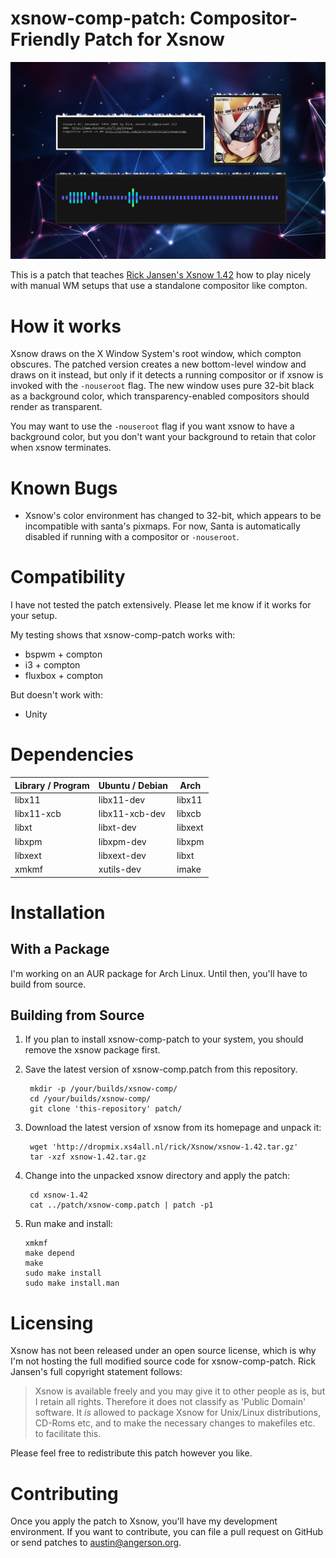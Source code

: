 xsnow-comp-patch: Compositor-Friendly Patch for Xsnow
=====================================================

![the patch in action](screenshot.png)

This is a patch that teaches [Rick Jansen's Xsnow 1.42][xsnow] how to play
nicely with manual WM setups that use a standalone compositor like compton.

[xsnow]:http://dropmix.xs4all.nl/rick/Xsnow/


How it works
============

Xsnow draws on the X Window System's root window, which compton obscures.  The
patched version creates a new bottom-level window and draws on it instead, but
only if it detects a running compositor or if xsnow is invoked with the
`-nouseroot` flag. The new window uses pure 32-bit black as a background color,
which transparency-enabled compositors should render as transparent.

You may want to use the `-nouseroot` flag if you want xsnow to have
a background color, but you don't want your background to retain that color
when xsnow terminates.


Known Bugs
==========

- Xsnow's color environment has changed to 32-bit, which appears to be
incompatible with santa's pixmaps. For now, Santa is automatically disabled
if running with a compositor or `-nouseroot`.


Compatibility
=============

I have not tested the patch extensively. Please let me know if it works for
your setup.

My testing shows that xsnow-comp-patch works with:

- bspwm + compton
- i3 + compton
- fluxbox + compton

But doesn't work with:

- Unity


Dependencies
============

Library / Program | Ubuntu / Debian |  Arch
----------------- | --------------- | -------
     libx11       |   libx11-dev    | libx11
   libx11-xcb     | libx11-xcb-dev  | libxcb
     libxt        |    libxt-dev    | libxext
     libxpm       |   libxpm-dev    | libxpm
     libxext      |   libxext-dev   |  libxt
      xmkmf       |   xutils-dev    |  imake


Installation
============

With a Package
--------------

I'm working on an AUR package for Arch Linux. Until then, you'll have to build
from source.

Building from Source
--------------------

1. If you plan to install xsnow-comp-patch to your system, you should remove the
   xsnow package first.

2. Save the latest version of xsnow-comp.patch from this repository.

        mkdir -p /your/builds/xsnow-comp/
        cd /your/builds/xsnow-comp/
        git clone 'this-repository' patch/

3. Download the latest version of xsnow from its homepage and unpack it:

        wget 'http://dropmix.xs4all.nl/rick/Xsnow/xsnow-1.42.tar.gz'
        tar -xzf xsnow-1.42.tar.gz

4. Change into the unpacked xsnow directory and apply the patch:

        cd xsnow-1.42
        cat ../patch/xsnow-comp.patch | patch -p1

5.  Run make and install:

        xmkmf
        make depend
        make
        sudo make install
        sudo make install.man


Licensing
=========

Xsnow has not been released under an open source license, which is why I'm not
hosting the full modified source code for xsnow-comp-patch. Rick Jansen's full
copyright statement follows:


> Xsnow is available freely and you may give it to other people as is,
> but I retain all rights. Therefore it does not classify as 'Public
> Domain' software. It *is* allowed to package Xsnow for Unix/Linux 
> distributions, CD-Roms etc, and to make the necessary changes to
> makefiles etc. to facilitate this.

Please feel free to redistribute this patch however you like.


Contributing
============

Once you apply the patch to Xsnow, you'll have my development environment. If
you want to contribute, you can file a pull request on GitHub or send patches
to austin@angerson.org.
